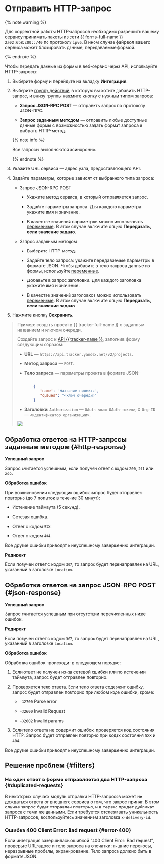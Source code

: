 # Отправить HTTP-запрос


{% note warning %}

Для корректной работы HTTP-запросов необходимо разрешить вашему сервису принимать пакеты из сети {{ forms-full-name }} `2a02:6b8:c00::/40` по протоколу `ipv6`. В ином случае файрвол вашего сервиса может блокировать данные, передаваемые формой.

{% endnote %}


Чтобы передать данные из формы в веб-сервис через API, используйте HTTP-запросы:


1. Выберите форму и перейдите на вкладку **Интеграция**.

1. Выберите [группу действий](notifications.md#add-integration), в которую вы хотите добавить HTTP-запрос, и внизу группы нажмите кнопку с нужным типом запроса:

    - **Запрос JSON-RPC POST** — отправить запрос по протоколу JSON-RPC.


    - **Запрос заданным методом** — отправить любые доступные данные формы с возможностью задать формат запроса и выбрать HTTP-метод.

    {% note info %}

    Все запросы выполняются асинхронно.

    {% endnote %}

1. Укажите URL сервиса — адрес узла, предоставляющего API.


1. Задайте параметры, которые зависят от выбранного типа запроса:

    - Запрос JSON-RPC POST

        - Укажите метод сервиса, в который отправляется запрос.

        - Задайте параметры запроса. Для каждого параметра укажите имя и значение. 

        - В качестве значений параметров можно использовать [переменные](vars.md). В этом случае включите опцию **Передавать, если значение задано**.


    - Запрос заданным методом

        - Выберите HTTP-метод.

        - Задайте тело запроса: укажите передаваемые параметры в формате JSON. Чтобы добавить в тело запроса данные из формы, используйте [переменные](vars.md).

        - Добавьте в запрос заголовки. Для каждого заголовка укажите имя и значение. 

        - В качестве значений заголовков можно использовать [переменные](vars.md). В этом случае включите опцию **Передавать, если значение задано**.

1. Нажмите кнопку **Сохранить**.

> Пример: создать проект в {{ tracker-full-name }} с заданным названием и ключом очереди.
>
> Создайте запрос к [API {{ tracker-name }}](../tracker/about-api.md), заполнив форму следующим образом:
>
>* **URL** — `https://api.tracker.yandex.net/v2/projects`.
>* **Метод запроса** — `POST`.
>* **Тело запроса** — параметры проекта в формате JSON:
>
>   ```json
>
>       {
>          "name": "Название проекта",
>          "queues": "<ключ очереди>"
>       }
>    ```
>
>* **Заголовки**:
>  `Authorization` — `OAuth <ваш OAuth-токен>`;
>     `X-Org-ID` — `<идентификатор организации>`.
>
> ![](../_assets/forms/request-example-new.png)

## Обработка ответов на HTTP-запросы  заданным методом {#http-response}

**Успешный запрос**

Запрос считается успешным, если получен ответ с кодом `200`, `201` или `202`.

**Обработка ошибок**

При возникновении следующих ошибок запрос будет отправлен повторно (до 7 попыток в течение 30 минут):

- Истечение таймаута (5 секунд).

- Сетевая ошибка.

- Ответ с кодом `5XX`.

- Ответ с кодом `404`.

Все другие ошибки приводят к неуспешному завершению интеграции.

**Редирект**

Если получен ответ с кодом `307`, то запрос будет перенаправлен на URL, указанный в заголовке `Location`.

## Обработка ответов на запрос JSON-RPC POST {#json-response}

**Успешный запрос**

Запрос считается успешным при отсутствии перечисленных ниже ошибок.

**Редирект**

Если получен ответ с кодом `307`, то запрос будет перенаправлен на URL, указанный в заголовке `Location`.

**Обработка ошибок**

Обработка ошибок происходит в следующем порядке:

1. Если ответ не получен из-за сетевой ошибки или по истечении таймаута, запрос будет отправлен повторно.

1. Проверяется тело ответа. Если тело ответа содержит ошибку, запрос будет отправлен повторно при любом коде ошибки, кроме:

    - `-32700` Parse error

    - `-32600` Invalid Request

    - `-32602` Invalid params

1. Если тело ответа не содержит ошибок, проверяется код состояния HTTP. Запрос будет отправлен повторно при кодах состояния `5XX` и `404`.

Все другие ошибки приводят к неуспешному завершению интеграции.

## Решение проблем {#filters}

### На один ответ в форме отправляется два HTTP-запроса {#duplicated-requests}

В некоторых случаях модуль отправки HTTP-запросов может не дождаться ответа от внешнего сервиса о том, что запрос принят. В этом случае запрос будет отправлен повторно, и в сервис придет дубликат запроса с теми же данными. Если требуется отслеживать уникальность HTTP-запросов, воспользуйтесь значением заголовка `x-delivery-id`.


### Ошибка 400 Client Error: Bad request {#error-400}

Если интеграция завершилась ошибкой <q>400 Client Error: Bad request</q>, проверьте URL-адрес и тело запроса на опечатки: лишние переносы, неразрывные пробелы, экранирование. Тело запроса должно быть в формате JSON.

